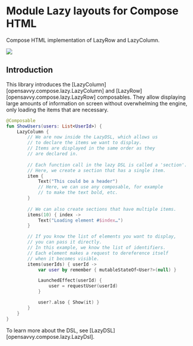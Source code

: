 # Module Lazy layouts for Compose HTML

Compose HTML implementation of LazyRow and LazyColumn.

<a href="https://search.maven.org/search?q=dev.opensavvy.compose.lazy"><img src="https://img.shields.io/maven-central/v/dev.opensavvy.compose.lazy/lazy-layouts.svg?label=Maven%20Central"></a>

## Introduction

This library introduces the [LazyColumn][opensavvy.compose.lazy.LazyColumn] and [LazyRow][opensavvy.compose.lazy.LazyRow] composables.
They allow displaying large amounts of information on screen without overwhelming the engine, only loading the items that are necessary.

```kotlin
@Composable
fun ShowUsers(users: List<UserId>) {
	LazyColumn {
		// We are now inside the LazyDSL, which allows us 
		// to declare the items we want to display.
		// Items are displayed in the same order as they 
		// are declared in.
		
		// Each function call in the lazy DSL is called a 'section'.
		// Here, we create a section that has a single item.
		item {
			Text("This could be a header")
			// Here, we can use any composable, for example
			// to make the text bold, etc.
		}
		
		// We can also create sections that have multiple items.
		items(10) { index ->
			Text("Loading element #$index…")
		}

		// If you know the list of elements you want to display,
		// you can pass it directly.
		// In this example, we know the list of identifiers.
		// Each element makes a request to dereference itself
		// when it becomes visible.
		items(userIds) { userId ->
			var user by remember { mutableStateOf<User?>(null) }

			LaunchedEffect(userId) {
				user = requestUser(userId)
			}

			user?.also { Show(it) }
		}
	}
}
```

To learn more about the DSL, see [LazyDSL][opensavvy.compose.lazy.LazyDsl].
